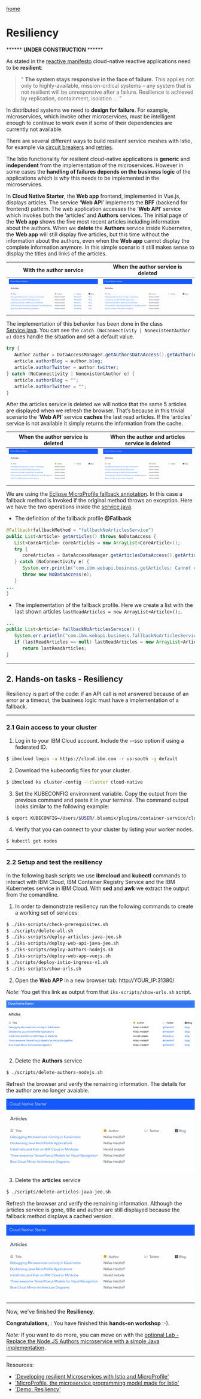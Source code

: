 [home](README.md)
# Resiliency

****** **UNDER CONSTRUCTION** ******

As stated in the [reactive manifesto](https://www.reactivemanifesto.org/) cloud-native reactive applications need to be **resilient**:

> " **The system stays responsive in the face of failure.** This applies not only to highly-available, mission-critical systems – any system that is not resilient will be unresponsive after a failure. Resilience is achieved by replication, containment, isolation … "

In distributed systems we need to **design for failure**. For example, microservices, which invoke other microservices, must be intelligent enough to continue to work even if some of their dependencies are currently not available.

There are several different ways to build resilient service meshes with Istio, for example via [circuit breakers](https://istio.io/docs/concepts/traffic-management/#circuit-breakers) and [retries](https://istio.io/docs/concepts/traffic-management/#timeouts-and-retries).

The Istio functionality for resilient cloud-native applications is **generic** and **independent** from the implementation of the microservices. However in some cases the **handling of failures depends on the business logic** of the applications which is why this needs to be implemented in the microservices.

In **Cloud Native Starter**, the **Web app** frontend, implemented in Vue.js, displays articles. The service ‘**Web API**’ implements the **BFF** (backend for frontend) pattern. The web application accesses the ‘**Web API**’ service which invokes both the ‘articles’ and **Authors** services. The initial page of the **Web app** shows the five most recent articles including information about the authors. When we **delete** the **Authors** service inside Kubernetes, the **Web app** will still display five articles, but this time without the information about the authors, even when the **Web app** cannot display the complete information anymore. In this simple scenario it still makes sense to display the titles and links of the articles. 

| With the author service   |  When the author service is deleted|
| --- | --- |    
| ![resliency-01](images/resliency-01.png) | ![resliency-02](images/resliency-02.png) |   

The implementation of this behavior has been done in the class [Service.java](/web-api-java-jee/src/main/java/com/ibm/webapi/business/Service.java#L68). You can see the ```catch (NoConnectivity | NonexistentAuthor e)``` does handle the situation and set a default value.

```java
try {
   Author author = DataAccessManager.getAuthorsDataAccess().getAuthor(coreArticle.author);
   article.authorBlog = author.blog;
   article.authorTwitter = author.twitter;
} catch (NoConnectivity | NonexistentAuthor e) {    
   article.authorBlog = "";
   article.authorTwitter = "";
}
```

After the articles service is deleted we will notice that the same 5 articles are displayed when we refresh the browser. That’s because in this trivial scenario the ‘**Web API**’ service **caches** the last read articles. If the ‘articles’ service is not available it simply returns the information from the cache.

|  When the author service is deleted   |   When the author and articles service is deleted |
| --- | --- |    
| ![resliency-02](images/resliency-02.png) | ![resliency-02](images/resliency-02.png) | 

We are using the [Eclipse MicroProfile fallback annotation](https://www.openliberty.io/guides/microprofile-fallback.html). In this case a fallback method is invoked if the original method throws an exception. Here we have the two operations inside the [service.java](classweb-api-java-jee/src/main/java/com/ibm/webapi/business/Service.java#L45).

* The definition of the fallback profile **@Fallback**

```java
@Fallback(fallbackMethod = "fallbackNoArticlesService")
public List<Article> getArticles() throws NoDataAccess {
   List<CoreArticle> coreArticles = new ArrayList<CoreArticle>();   
   try {
      coreArticles = DataAccessManager.getArticlesDataAccess().getArticles(5);                          
   } catch (NoConnectivity e) {
      System.err.println("com.ibm.webapi.business.getArticles: Cannot connect to articles service");
      throw new NoDataAccess(e);
   }
...
} 
```

* The implementation of the fallback profile. Here we create a list with the last shown articles ```lastReadArticles = new ArrayList<Article>();```.

```java
...
public List<Article> fallbackNoArticlesService() {
   System.err.println("com.ibm.webapi.business.fallbackNoArticlesService: Cannot connect to articles service");
   if (lastReadArticles == null) lastReadArticles = new ArrayList<Article>();
      return lastReadArticles;
}
```
---

## 2. Hands-on tasks - Resiliency

Resiliency is part of the code: if an API call is not answered because of an error ar a timeout, the business logic must have a implementation of a fallback. 

---

### 2.1 Gain access to your cluster

1. Log in to your IBM Cloud account. Include the --sso option if using a federated ID.

```sh
$ ibmcloud login -a https://cloud.ibm.com -r us-south -g default
```

2. Download the kubeconfig files for your cluster.

```sh
$ ibmcloud ks cluster-config --cluster cloud-native
```

3. Set the KUBECONFIG environment variable. Copy the output from the previous command and paste it in your terminal. The command output looks similar to the following example:

```sh
$ export KUBECONFIG=/Users/$USER/.bluemix/plugins/container-service/clusters/hands-on-verification/kube-config-mil01-cloud-native.yml
```

4. Verify that you can connect to your cluster by listing your worker nodes.

```sh
$ kubectl get nodes
```

---

### 2.2 Setup and test the resiliency

In the following bash scripts we use **ibmcloud** and **kubectl** commands to interact with IBM Cloud, IBM Container Registry Service and the IBM Kubernetes service in IBM Cloud. With **sed** and **awk** we extract the output from the comandline.

1. In order to demonstrate resiliency run the following commands to create a working set of services:

```sh
$ ./iks-scripts/check-prerequisites.sh
$ ./scripts/delete-all.sh
$ ./iks-scripts/deploy-articles-java-jee.sh
$ ./iks-scripts/deploy-web-api-java-jee.sh
$ ./iks-scripts/deploy-authors-nodejs.sh
$ ./iks-scripts/deploy-web-app-vuejs.sh
$ ./scripts/deploy-istio-ingress-v1.sh
$ ./iks-scripts/show-urls.sh
```

2. Open the **Web APP** in a new browser tab: http://YOUR_IP:31380/

_Note:_ You get this link as output from that ```iks-scripts/show-urls.sh``` script.

 ![cns-container-web-app-04](images/cns-container-web-app-05.png)

2. Delete the **Authors** service

```sh
$ ./scripts/delete-authors-nodejs.sh
```

Refresh the browser and verify the remaining information. The details for the author are no longer avaiable. 

![resliency-02](images/resliency-02.png)

3. Delete the **articles** service

```sh
$ ./scripts/delete-articles-java-jee.sh
```

Refresh the browser and verify the remaining information. Although the articles service is gone, title and author are still displayed because the fallback method displays a cached version.


![resliency-02](images/resliency-02.png)

---

Now, we've finished the **Resiliency**.

**Congratulations,** : You have finished this **hands-on workshop** :-).

_Note:_ If you want to do more, you can move on with the [optional Lab - Replace the Node.JS Authors microservice with a simple Java implementation](06-java-development.md).

---

Resources:

* ['Developing resilient Microservices with Istio and MicroProfile'](http://heidloff.net/article/resiliency-microservice-microprofile-java-istio)
* ['MicroProfile, the microservice programming model made for Istio'](https://www.eclipse.org/community/eclipse_newsletter/2018/september/MicroProfile_istio.php)
* ['Demo: Resiliency'](../documentation/DemoResiliency.md)

